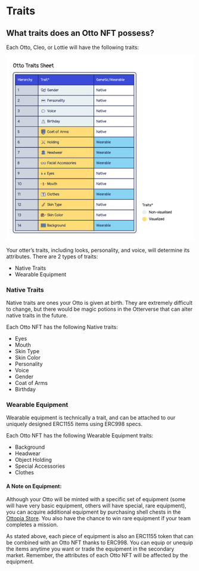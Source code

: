 # Traits

## What traits does an Otto NFT possess?

Each Otto, Cleo, or Lottie will have the following traits:

![Rarity Sheets](img/otto-traits.jpg)

Your otter’s traits, including looks, personality, and voice, will determine its attributes. There are 2 types of traits:

- Native Traits
- Wearable Equipment

### Native Traits <a href="#native-traits" id="native-traits"></a>

Native traits are ones your Otto is given at birth. They are extremely difficult to change, but there would be magic potions in the Otterverse that can alter native traits in the future. 

Each Otto NFT has the following Native traits:
- Eyes
- Mouth
- Skin Type
- Skin Color
- Personality
- Voice
- Gender
- Coat of Arms
- Birthday

### Wearable Equipment <a href="#wearable-equipment" id="wearable-equipment"></a>

Wearable equipment is technically a trait, and can be attached to our uniquely designed ERC1155 items using ERC998 specs. 

Each Otto NFT has the following Wearable Equipment traits:
- Background
- Headwear
- Object Holding
- Special Accessories
- Clothes

#### A Note on Equipment:

Although your Otto will be minted with a specific set of equipment (some will have very basic equipment, others will have special, rare equipment), you can acquire additional equipment by purchasing shell chests in the [Ottopia Store](./store). You also have the chance to win rare equipment if your team completes a mission.

As stated above, each piece of equipment is also an ERC1155 token that can be combined with an Otto NFT thanks to ERC998. You can equip or unequip the items anytime you want or trade the equipment in the secondary market. Remember, the attributes of each Otto NFT will be affected by the equipment.
